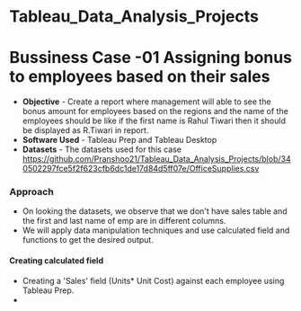 # Tableau_Data_Analysis_Projects

# **Bussiness Case -01** Assigning bonus to employees based on their sales

* **Objective** - Create a report where management will able to see the bonus amount for employees based on the regions and the name of the employees should be like if the first name is Rahul Tiwari then it should be displayed as R.Tiwari in report.
* **Software Used** - Tableau Prep and Tableau Desktop
* **Datasets** - The datasets used for this case https://github.com/Pranshoo21/Tableau_Data_Analysis_Projects/blob/340502297fce5f2f623cfb6dc1de17d84d5ff07e/OfficeSupplies.csv

### Approach

* On looking the datasets, we observe that we don't have sales table and the first and last name of emp are in different columns.
* We will apply data manipulation techniques and use calculated field and functions to get the desired output.

####  Creating calculated field
* Creating a 'Sales' field (Units* Unit Cost) against each employee using Tableau Prep.
* 
